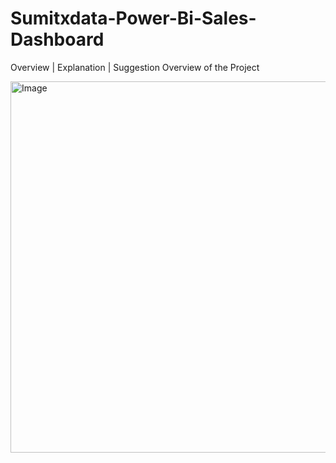 # Sumitxdata-Power-Bi-Sales-Dashboard
Overview | Explanation | Suggestion
Overview of the Project

<img width="594" alt="Image" src="https://github.com/user-attachments/assets/686efc97-fd61-43c9-9e67-b2ef647c4e22" />

